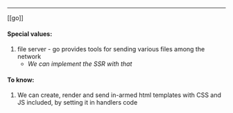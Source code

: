 ***
[[go]]
#### Special values:
1. file server - go provides tools for sending various files among the network
	- *We can implement the SSR with that*

#### To know:
1. We can create, render and send in-armed html templates with CSS and JS included, by setting it in handlers code 